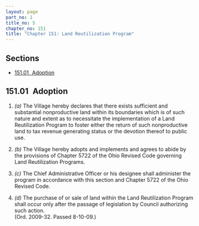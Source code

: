 ```yaml
---
layout: page
part_no: 1
title_no: 5
chapter_no: 151
title: "Chapter 151: Land Reutilization Program"
---
```


## Sections

* [151.01   Adoption](#15101-adoption)

## 151.01   Adoption

1. _(a)_ The Village hereby declares that there exists sufficient and
substantial nonproductive land within its boundaries which is of such nature
and extent as to necessitate the implementation of a Land Reutilization Program
to foster either the return of such nonproductive land to tax revenue
generating status or the devotion thereof to public use.

2. _(b)_ The Village hereby adopts and implements and agrees to abide by the
provisions of Chapter 5722 of the Ohio Revised Code governing Land
Reutilization Programs.

3. _(c)_ The Chief Administrative Officer or his designee shall administer the
program in accordance with this section and Chapter 5722 of the Ohio Revised
Code.

4. _(d)_ The purchase of or sale of land within the Land Reutilization Program
shall occur only after the passage of legislation by Council authorizing such
action.  
(Ord. 2009-32. Passed 8-10-09.)

